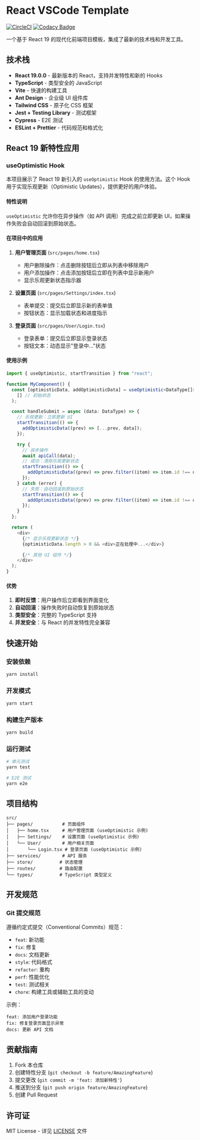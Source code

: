 # React VSCode Template

[![CircleCI](https://dl.circleci.com/status-badge/img/gh/fengerzh/react-vscode-template/tree/master.svg?style=svg)](https://dl.circleci.com/status-badge/redirect/gh/fengerzh/react-vscode-template/tree/master) [![Codacy Badge](https://app.codacy.com/project/badge/Grade/51b6e97af415445b9c68abc5719051f3)](https://app.codacy.com/gh/fengerzh/react-vscode-template/dashboard?utm_source=gh&utm_medium=referral&utm_content=&utm_campaign=Badge_grade)

一个基于 React 19 的现代化前端项目模板，集成了最新的技术栈和开发工具。

## 技术栈

- **React 19.0.0** - 最新版本的 React，支持并发特性和新的 Hooks
- **TypeScript** - 类型安全的 JavaScript
- **Vite** - 快速的构建工具
- **Ant Design** - 企业级 UI 组件库
- **Tailwind CSS** - 原子化 CSS 框架
- **Jest + Testing Library** - 测试框架
- **Cypress** - E2E 测试
- **ESLint + Prettier** - 代码规范和格式化

## React 19 新特性应用

### useOptimistic Hook

本项目展示了 React 19 新引入的 `useOptimistic` Hook 的使用方法。这个 Hook 用于实现乐观更新（Optimistic Updates），提供更好的用户体验。

#### 特性说明

`useOptimistic` 允许你在异步操作（如 API 调用）完成之前立即更新 UI，如果操作失败会自动回滚到原始状态。

#### 在项目中的应用

1. **用户管理页面** (`src/pages/home.tsx`)

   - 用户删除操作：点击删除按钮后立即从列表中移除用户
   - 用户添加操作：点击添加按钮后立即在列表中显示新用户
   - 显示乐观更新状态指示器

2. **设置页面** (`src/pages/Settings/index.tsx`)

   - 表单提交：提交后立即显示新的表单值
   - 按钮状态：显示加载状态和进度指示

3. **登录页面** (`src/pages/User/Login.tsx`)
   - 登录表单：提交后立即显示登录状态
   - 按钮文本：动态显示"登录中..."状态

#### 使用示例

```typescript
import { useOptimistic, startTransition } from "react";

function MyComponent() {
  const [optimisticData, addOptimisticData] = useOptimistic<DataType[]>(
    [] // 初始状态
  );

  const handleSubmit = async (data: DataType) => {
    // 乐观更新：立即更新 UI
    startTransition(() => {
      addOptimisticData((prev) => [...prev, data]);
    });

    try {
      // 异步操作
      await apiCall(data);
      // 成功：清除乐观更新状态
      startTransition(() => {
        addOptimisticData((prev) => prev.filter((item) => item.id !== data.id));
      });
    } catch (error) {
      // 失败：自动回滚到原始状态
      startTransition(() => {
        addOptimisticData((prev) => prev.filter((item) => item.id !== data.id));
      });
    }
  };

  return (
    <div>
      {/* 显示乐观更新状态 */}
      {optimisticData.length > 0 && <div>正在处理中...</div>}

      {/* 其他 UI 组件 */}
    </div>
  );
}
```

#### 优势

1. **即时反馈**：用户操作后立即看到界面变化
2. **自动回滚**：操作失败时自动恢复到原始状态
3. **类型安全**：完整的 TypeScript 支持
4. **并发安全**：与 React 的并发特性完全兼容

## 快速开始

### 安装依赖

```bash
yarn install
```

### 开发模式

```bash
yarn start
```

### 构建生产版本

```bash
yarn build
```

### 运行测试

```bash
# 单元测试
yarn test

# E2E 测试
yarn e2e
```

## 项目结构

```
src/
├── pages/           # 页面组件
│   ├── home.tsx     # 用户管理页面 (useOptimistic 示例)
│   ├── Settings/    # 设置页面 (useOptimistic 示例)
│   └── User/        # 用户相关页面
│       └── Login.tsx # 登录页面 (useOptimistic 示例)
├── services/        # API 服务
├── store/          # 状态管理
├── routes/         # 路由配置
└── types/          # TypeScript 类型定义
```

## 开发规范

### Git 提交规范

遵循约定式提交（Conventional Commits）规范：

- `feat`: 新功能
- `fix`: 修复
- `docs`: 文档更新
- `style`: 代码格式
- `refactor`: 重构
- `perf`: 性能优化
- `test`: 测试相关
- `chore`: 构建工具或辅助工具的变动

示例：

```
feat: 添加用户登录功能
fix: 修复登录页面显示异常
docs: 更新 API 文档
```

## 贡献指南

1. Fork 本仓库
2. 创建特性分支 (`git checkout -b feature/AmazingFeature`)
3. 提交更改 (`git commit -m 'feat: 添加新特性'`)
4. 推送到分支 (`git push origin feature/AmazingFeature`)
5. 创建 Pull Request

## 许可证

MIT License - 详见 [LICENSE](LICENSE) 文件
